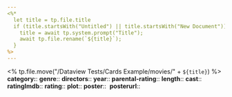 ```yaml
---
<%*
  let title = tp.file.title
  if (title.startsWith("Untitled") || title.startsWith("New Document")) {
    title = await tp.system.prompt("Title");
    await tp.file.rename(`${title}`);
  }
%>
---
```

<% tp.file.move("/Dataview Tests/Cards Example/movies/" + `${title}`) %>
**category:**:
**genre**:: 
**directors**::
**year**::
**parental-rating**::
**length**::
**cast**::
**ratingImdb**::
**rating**::
**plot**::
**poster**:: [![]()]()
**posterurl**::